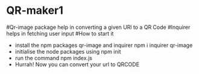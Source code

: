 # QR-maker1
#Qr-image package help in converting a given URl to a QR Code
#Inquirer helps in fetching user input
#How to start it
  - install the npm packages qr-image and inquirer npm i inquirer qr-image
  - initialise the node packages using npm init
  - run the command npm index.js
  - Hurrah! Now you can convert your url to QRCODE
